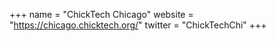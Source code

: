 +++
name = "ChickTech Chicago"
website = "https://chicago.chicktech.org/"
twitter = "ChickTechChi"
+++